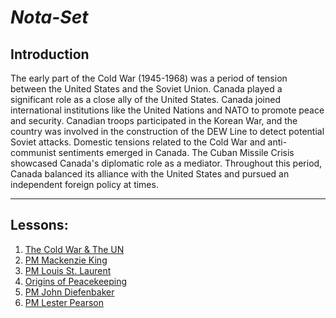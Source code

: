 # ***Nota-Set***
## **Introduction**
The early part of the Cold War (1945-1968) was a period of tension between the United States and the Soviet Union. Canada played a significant role as a close ally of the United States. Canada joined international institutions like the United Nations and NATO to promote peace and security. Canadian troops participated in the Korean War, and the country was involved in the construction of the DEW Line to detect potential Soviet attacks. Domestic tensions related to the Cold War and anti-communist sentiments emerged in Canada. The Cuban Missile Crisis showcased Canada's diplomatic role as a mediator. Throughout this period, Canada balanced its alliance with the United States and pursued an independent foreign policy at times.

---

## **Lessons**:

1. [The Cold War & The UN](../Notes/Socials/History/Post-War%20Years/Lesson%201%20(The%20Cold%20War%20%26%20The%20UN).html)
2. [PM Mackenzie King](../Notes/Socials/History/Post-War%20Years/Lesson%202%20(PM%20King).html)
3. [PM Louis St. Laurent](../Notes/Socials/History/Post-War%20Years/Lesson%203%20(PM%20St%20Laurent).html)
4. [Origins of Peacekeeping](../Notes/Socials/History/Post-War%20Years/Lesson%204%20(Origin%20of%20Peacekeeping).html)
5. [PM John Diefenbaker](../Notes/Socials/History/Post-War%20Years/Lesson%205%20(PM%20Diefenbaker).html)
6. [PM Lester Pearson](../Notes/Socials/History/Post-War%20Years/Lesson%206%20(PM%20Pearson).html)